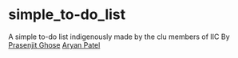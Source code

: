 # simple_to-do_list
A simple to-do list indigenously made by the clu members of IIC
By 
<a href="https://github.com/prasenjitghose36">Prasenjit Ghose</a>
<a href="https://github.com/patelaryan7751">Aryan Patel</a>

